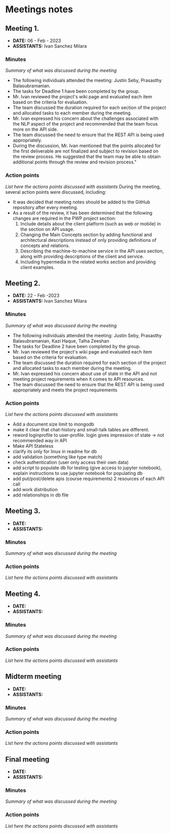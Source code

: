 # Meetings notes

## Meeting 1.
* **DATE:** 06 - Feb - 2023 
* **ASSISTANTS:** Ivan Sanchez Milara

### Minutes
*Summary of what was discussed during the meeting*
- The following individuals attended the meeting: Justin Seby, Prasasthy Balasubramanian. 
- The tasks for Deadline 1 have been completed by the group. 
- Mr. Ivan reviewed the project's wiki page and evaluated each item based on the criteria for evaluation.
- The team discussed the duration required for each section of the project and allocated tasks to each member during the meeting. 
- Mr. Ivan expressed his concern about the challenges associated with the NLP aspect of the project and recommended that the team focus more on the API side.
- The team discussed the need to ensure that the REST API is being used appropriately.
- During the discussion, Mr. Ivan mentioned that the points allocated for the first deliverable are not finalized and subject to revision based on the review process. He suggested that the team may be able to obtain additional points through the review and revision process."
### Action points
*List here the actions points discussed with assistants*
During the meeting, several action points were discussed, including:
- It was decided that meeting notes should be added to the GitHub repository after every meeting.
- As a result of the review, it has been determined that the following changes are required in the PWP project section:
  1. Include details about the client platform (such as web or mobile) in the section on API usage.
  2. Changing the Main Concepts section by adding functional and architectural descriptions instead of only providing definitions of concepts and relations.
  3. Describing the machine-to-machine service in the API uses section, along with providing descriptions of the client and service.
  4. Including hypermedia in the related works section and providing client examples. 



## Meeting 2.
* **DATE:** 22 - Feb -2023
* **ASSISTANTS:** Ivan Sanchez Milara

### Minutes
*Summary of what was discussed during the meeting*
- The following individuals attended the meeting: Justin Seby, Prasasthy Balasubramanian, Kazi Haque, Talha Zeeshan
- The tasks for Deadline 2 have been completed by the group. 
- Mr. Ivan reviewed the project's wiki page and evaluated each item based on the criteria for evaluation.
- The team discussed the duration required for each section of the project and allocated tasks to each member during the meeting. 
- Mr. Ivan expressed his concern about use of state in the API and not meeting project requirements when it comes to API resources.
- The team discussed the need to ensure that the REST API is being used appropriately and meets the project requirements


### Action points
*List here the actions points discussed with assistants*
- Add a document size limit to mongodb
- make it clear that chat-history and small-talk tables are different.
- reword loginprofile to user-profile. login gives impression of state -> not recommended way in API
- Make API Stateless
- clarify its only for linux in readme for db
- add validation (something like type match)
- check authentication (user only access their own data)
- add script to populate db for testing (give access to jupyter notebook), explain instructions to use jupyter notebook for populating db
- add put/post/delete apis (course requirements) 2 resources of each API call
- add work distribution
- add relationships in db file 


## Meeting 3.
* **DATE:**
* **ASSISTANTS:**

### Minutes
*Summary of what was discussed during the meeting*

### Action points
*List here the actions points discussed with assistants*




## Meeting 4.
* **DATE:**
* **ASSISTANTS:**

### Minutes
*Summary of what was discussed during the meeting*

### Action points
*List here the actions points discussed with assistants*




## Midterm meeting
* **DATE:**
* **ASSISTANTS:**

### Minutes
*Summary of what was discussed during the meeting*

### Action points
*List here the actions points discussed with assistants*




## Final meeting
* **DATE:**
* **ASSISTANTS:**

### Minutes
*Summary of what was discussed during the meeting*

### Action points
*List here the actions points discussed with assistants*




